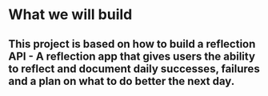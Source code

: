 # What we will build


## This project is based on how to build a reflection API - A reflection app that gives users the ability to reflect and document daily successes, failures and a plan on what to do better the next day.

